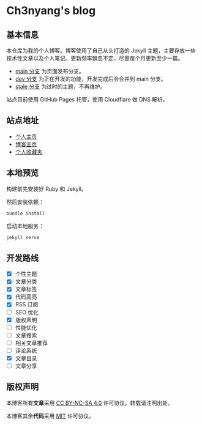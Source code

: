 # Ch3nyang's blog

## 基本信息

本仓库为我的个人博客。博客使用了自己从头打造的 Jekyll 主题，主要存放一些技术性文章以及个人笔记。更新频率飘忽不定，尽量每个月更新至少一篇。

- [main 分支](https://github.com/WCY-dt/blog/tree/main) 为页面发布分支。
- [dev 分支](https://github.com/WCY-dt/blog/tree/dev) 为正在开发的功能，开发完成后会合并到 main 分支。
- [stale 分支](https://github.com/WCY-dt/blog/tree/stale) 为过时的主题，不再维护。

站点目前使用 GitHub Pages 托管，使用 Cloudflare 做 DNS 解析。

## 站点地址

- [个人主页](https://ch3nyang.top/)
- [博客主页](https://blog.ch3nyang.top/)
- [个人收藏夹](https://mind.ch3nyang.top/)

## 本地预览

构建前先安装好 Ruby 和 Jekyll。

然后安装依赖：

```bash
bundle install
```

启动本地服务：

```bash
jekyll serve
```

## 开发路线

- [x] 个性主题
- [x] 文章分类
- [x] 文章标签
- [x] 代码高亮
- [x] RSS 订阅
- [ ] SEO 优化
- [x] 版权声明
- [ ] 性能优化
- [ ] 文章搜索
- [ ] 相关文章推荐
- [ ] 评论系统
- [x] 文章目录
- [ ] 文章分享

## 版权声明

本博客所有**文章**采用 [CC BY-NC-SA 4.0](https://creativecommons.org/licenses/by-nc-sa/4.0/) 许可协议。转载请注明出处。

本博客其余**代码**采用 [MIT](https://opensource.org/licenses/MIT) 许可协议。
